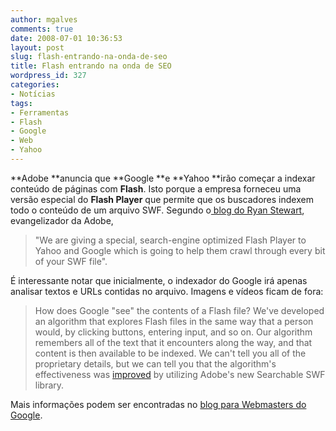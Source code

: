 ```yaml
---
author: mgalves
comments: true
date: 2008-07-01 10:36:53
layout: post
slug: flash-entrando-na-onda-de-seo
title: Flash entrando na onda de SEO
wordpress_id: 327
categories:
- Notícias
tags:
- Ferramentas
- Flash
- Google
- Web
- Yahoo
---
```


**Adobe **anuncia que **Google **e **Yahoo **irão começar a indexar conteúdo de páginas com **Flash**. Isto porque a empresa forneceu uma versão especial do **Flash Player** que permite que os buscadores indexem todo o conteúdo de um arquivo SWF. Segundo o[ blog do Ryan Stewart](http://blog.digitalbackcountry.com/?p=1470), evangelizador da Adobe,


> "We are giving a special, search-engine optimized Flash Player to Yahoo and Google which is going to help them crawl through every bit of your SWF file".


É interessante notar que inicialmente, o indexador do Google irá apenas analisar textos e URLs contidas no arquivo. Imagens e vídeos ficam de fora:


> How does Google "see" the contents of a Flash file?
We've developed an algorithm that explores Flash files in the same way that a person would, by clicking buttons, entering input, and so on. Our algorithm remembers all of the text that it encounters along the way, and that content is then available to be indexed. We can't tell you all of the proprietary details, but we can tell you that the algorithm's effectiveness was [improved](http://www.adobe.com/devnet/flashplayer/articles/swf_searchability.html) by utilizing Adobe's new Searchable SWF library.


Mais informações podem ser encontradas no [blog para Webmasters do Google](http://googlewebmastercentral.blogspot.com/2008/06/improved-flash-indexing.html).
